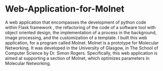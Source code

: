 # Web-Application-for-Molnet
A web application that encompasses the development of python code within Flask framework , the refactoring of the code of a software tool with object oriented design, the implementation of a process in the background,  image processing, and  the customization of a template.  I built this web application, for a program called Molnet. Molnet is a prototype for Molecular Networking. It was developed in the University of Glasgow, in The School of Computer Science by Dr. Simon Rogers. Specifically, this web application is aimed at supporting a section of Molnet, which optimizes parameters in Molecular Networking.
